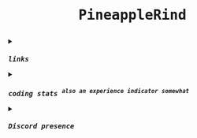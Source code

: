 <center><h1><pre align="center">PineappleRind</pre></h1></center>

<details>
  <summary><code><h3><i>links</h3></i></code></summary>
  <a href="https://pineapplerind.xyz">my website</a>
</details>

<details>
  <summary><code><h3><i>coding stats <sup>also an experience indicator somewhat</sup></h3></i></code></summary>
  <a href="https://wakatime.com/@c19b4305-9066-4f18-ad61-4fb42152afd5"><img src="https://wakatime.com/badge/user/c19b4305-9066-4f18-ad61-4fb42152afd5.svg" alt="Total time coded since Nov 2 2020" /></a><br>
  <img alt="PineappleRind's wakatime stats" src="https://github-readme-stats.vercel.app/api/wakatime?username=pineapplerind&theme=tokyonight&layout=compact">
</details>

<details>
  <summary><code><h3><i>Discord presence</h3></i></code></summary>
  <a href="https://discord.com/users/700755958699261973">
    <img alt="Discord Presence" src="https://lanyard.cnrad.dev/api/700755958699261973">
  </a>
</details>
